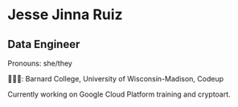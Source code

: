 <!--
**jessejinnaruiz/jessejinnaruiz** is a ✨ _special_ ✨ repository because its `README.md` (this file) appears on your GitHub profile. yaya -->

# Jesse Jinna Ruiz
## Data Engineer
<p> Pronouns: she/they </p>
<p> 👩🏽‍🎓: Barnard College, University of Wisconsin-Madison, Codeup </p>
<p> Currently working on Google Cloud Platform training and cryptoart.</p>
